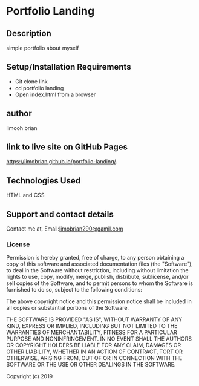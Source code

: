 # Portfolio Landing

## Description
simple portfolio about myself

## Setup/Installation Requirements
* Git clone link
* cd portfolio landing
* Open index.html from a browser

## author
 limooh brian

 ## link to live site on GitHub Pages
https://limobrian.github.io/portfolio-landing/.
## Technologies Used
HTML and CSS

## Support and contact details
Contact me at,
Email:limobrian290@gamil.com

### License
Permission is hereby granted, free of charge, to any person obtaining a copy
of this software and associated documentation files (the "Software"), to deal
in the Software without restriction, including without limitation the rights
to use, copy, modify, merge, publish, distribute, sublicense, and/or sell
copies of the Software, and to permit persons to whom the Software is
furnished to do so, subject to the following conditions:

The above copyright notice and this permission notice shall be included in all
copies or substantial portions of the Software.

THE SOFTWARE IS PROVIDED "AS IS", WITHOUT WARRANTY OF ANY KIND, EXPRESS OR
IMPLIED, INCLUDING BUT NOT LIMITED TO THE WARRANTIES OF MERCHANTABILITY,
FITNESS FOR A PARTICULAR PURPOSE AND NONINFRINGEMENT. IN NO EVENT SHALL THE
AUTHORS OR COPYRIGHT HOLDERS BE LIABLE FOR ANY CLAIM, DAMAGES OR OTHER
LIABILITY, WHETHER IN AN ACTION OF CONTRACT, TORT OR OTHERWISE, ARISING FROM,
OUT OF OR IN CONNECTION WITH THE SOFTWARE OR THE USE OR OTHER DEALINGS IN THE
SOFTWARE.

Copyright (c) 2019 
  
  